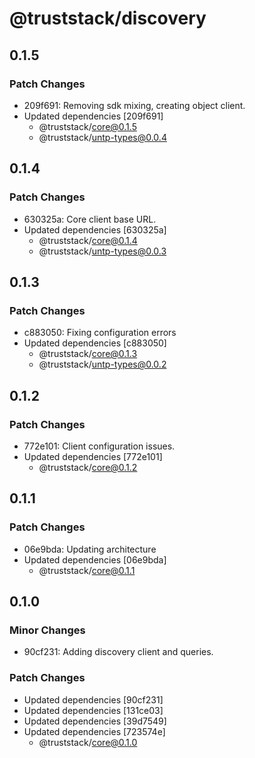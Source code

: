 # @truststack/discovery

## 0.1.5

### Patch Changes

- 209f691: Removing sdk mixing, creating object client.
- Updated dependencies [209f691]
  - @truststack/core@0.1.5
  - @truststack/untp-types@0.0.4

## 0.1.4

### Patch Changes

- 630325a: Core client base URL.
- Updated dependencies [630325a]
  - @truststack/core@0.1.4
  - @truststack/untp-types@0.0.3

## 0.1.3

### Patch Changes

- c883050: Fixing configuration errors
- Updated dependencies [c883050]
  - @truststack/core@0.1.3
  - @truststack/untp-types@0.0.2

## 0.1.2

### Patch Changes

- 772e101: Client configuration issues.
- Updated dependencies [772e101]
  - @truststack/core@0.1.2

## 0.1.1

### Patch Changes

- 06e9bda: Updating architecture
- Updated dependencies [06e9bda]
  - @truststack/core@0.1.1

## 0.1.0

### Minor Changes

- 90cf231: Adding discovery client and queries.

### Patch Changes

- Updated dependencies [90cf231]
- Updated dependencies [131ce03]
- Updated dependencies [39d7549]
- Updated dependencies [723574e]
  - @truststack/core@0.1.0
